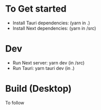 # To Get started

- Install Tauri dependencies: (yarn in .)
- Install Next dependencies: (yarn in /src)

# Dev

- Run Next server: yarn dev (in /src)
- Run Tauri: yarn tauri dev (in .)

# Build (Desktop)

To follow
